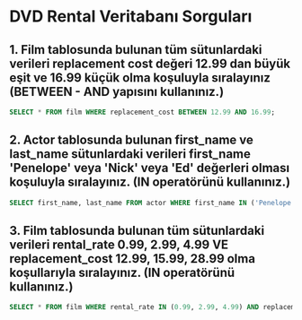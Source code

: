 # DVD Rental Veritabanı Sorguları

## 1. Film tablosunda bulunan tüm sütunlardaki verileri replacement cost değeri 12.99 dan büyük eşit ve 16.99 küçük olma koşuluyla sıralayınız (BETWEEN - AND yapısını kullanınız.)

```sql
SELECT * FROM film WHERE replacement_cost BETWEEN 12.99 AND 16.99;
```

## 2. Actor tablosunda bulunan first_name ve last_name sütunlardaki verileri first_name 'Penelope' veya 'Nick' veya 'Ed' değerleri olması koşuluyla sıralayınız. (IN operatörünü kullanınız.)
```sql
SELECT first_name, last_name FROM actor WHERE first_name IN ('Penelope', 'Nick', 'Ed');
```

## 3. Film tablosunda bulunan tüm sütunlardaki verileri rental_rate 0.99, 2.99, 4.99 VE replacement_cost 12.99, 15.99, 28.99 olma koşullarıyla sıralayınız. (IN operatörünü kullanınız.)

```sql
SELECT * FROM film WHERE rental_rate IN (0.99, 2.99, 4.99) AND replacement_cost IN (12.99, 15.99, 28.99);
```